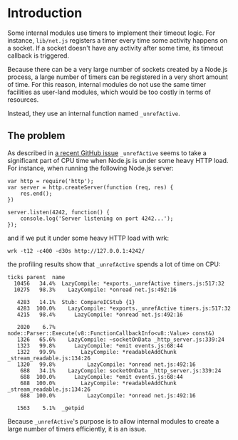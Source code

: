 # Introduction

Some internal modules use timers to implement their timeout logic. For instance, `lib/net.js` registers a timer every time some activity happens on a socket. If a socket doesn't have any activity after some time, its timeout callback is triggered.

Because there can be a very large number of sockets created by a Node.js process, a large number of timers can be registered in a very short amount of time. For this reason, internal modules do not use the same timer facilities as user-land modules, which would be too costly in terms of resources.

Instead, they use an internal function named `_unrefActive`.

## The problem

As described in [a recent GitHub issue](https://github.com/joyent/node/issues/8160) `_unrefActive` seems to take a significant part of CPU time when Node.js is under some heavy HTTP load. For instance, when running the following Node.js server:
```
var http = require('http');
var server = http.createServer(function (req, res) {
    res.end();
})

server.listen(4242, function() {
    console.log('Server listening on port 4242...');
});
```
and if we put it under some heavy HTTP load with wrk:
```
wrk -t12 -c400 -d30s http://127.0.0.1:4242/
```
the profiling results show that `_unrefActive` spends a lot of time on CPU:
```
ticks parent  name
  10456   34.4%  LazyCompile: *exports._unrefActive timers.js:517:32
  10275   98.3%    LazyCompile: *onread net.js:492:16

   4283   14.1%  Stub: CompareICStub {1}
   4283  100.0%    LazyCompile: *exports._unrefActive timers.js:517:32
   4215   98.4%      LazyCompile: *onread net.js:492:16

   2020    6.7%  node::Parser::Execute(v8::FunctionCallbackInfo<v8::Value> const&)
   1326   65.6%    LazyCompile: ~socketOnData _http_server.js:339:24
   1323   99.8%      LazyCompile: *emit events.js:68:44
   1322   99.9%        LazyCompile: *readableAddChunk _stream_readable.js:134:26
   1320   99.8%          LazyCompile: *onread net.js:492:16
    688   34.1%    LazyCompile: socketOnData _http_server.js:339:24
    688  100.0%      LazyCompile: *emit events.js:68:44
    688  100.0%        LazyCompile: *readableAddChunk _stream_readable.js:134:26
    688  100.0%          LazyCompile: *onread net.js:492:16

   1563    5.1%  _getpid
```

Because `_unrefActive`'s purpose is to allow internal modules to create a large number of timers efficiently, it is an issue.

